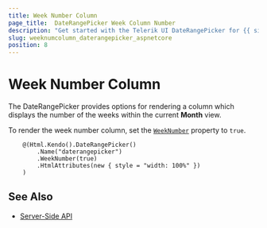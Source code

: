 ```yaml
---
title: Week Number Column
page_title:  DateRangePicker Week Column Number
description: "Get started with the Telerik UI DateRangePicker for {{ site.framework }} and learn how to render a column for the number of weeks within the current month."
slug: weeknumcolumn_daterangepicker_aspnetcore
position: 8
---
```


# Week Number Column

The DateRangePicker provides options for rendering a column which displays the number of the weeks within the current **Month** view.

To render the week number column, set the [`WeekNumber`](/api/Kendo.Mvc.UI.Fluent/DateRangePickerBuilder#weeknumbersystemboolean) property to `true`.

```HtmlHelper
    @(Html.Kendo().DateRangePicker()
        .Name("daterangepicker")
        .WeekNumber(true)
        .HtmlAttributes(new { style = "width: 100%" })
    )
```

## See Also

* [Server-Side API](/api/daterangepicker)

